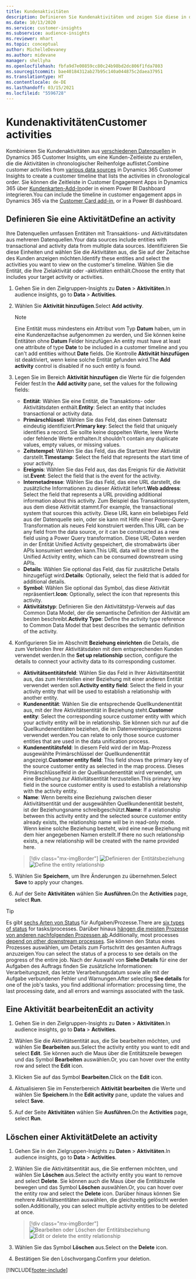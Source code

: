 ```yaml
---
title: Kundenaktivitäten
description: Definieren Sie Kundenaktivitäten und zeigen Sie diese in der Kundenzeitleiste an.
ms.date: 10/13/2020
ms.service: customer-insights
ms.subservice: audience-insights
ms.reviewer: mhart
ms.topic: conceptual
author: MichelleDevaney
ms.author: midevane
manager: shellyha
ms.openlocfilehash: fbfa9d7e00859cc80c24b98bd2dc806f1fda7803
ms.sourcegitcommit: bae40184312ab27b95c140a044875c2daea37951
ms.translationtype: HT
ms.contentlocale: de-DE
ms.lasthandoff: 03/15/2021
ms.locfileid: "5596728"
---
```

# <a name="customer-activities"></a><span data-ttu-id="6da8f-103">Kundenaktivitäten</span><span class="sxs-lookup"><span data-stu-id="6da8f-103">Customer activities</span></span>

<span data-ttu-id="6da8f-104">Kombinieren Sie Kundenaktivitäten aus [verschiedenen Datenquellen](data-sources.md) in Dynamics 365 Customer Insights, um eine Kunden-Zeitleiste zu erstellen, die die Aktivitäten in chronologischer Reihenfolge auflistet.</span><span class="sxs-lookup"><span data-stu-id="6da8f-104">Combine customer activities from [various data sources](data-sources.md) in Dynamics 365 Customer Insights to create a customer timeline that lists the activities in chronological order.</span></span> <span data-ttu-id="6da8f-105">Sie können die Zeitleiste in Customer Engagement Apps in Dynamics 365 über [Kundenkarten-Add-In](customer-card-add-in.md)oder in einem Power BI Dashboard integrieren.</span><span class="sxs-lookup"><span data-stu-id="6da8f-105">You can include the timeline in customer engagement apps in Dynamics 365 via the [Customer Card add-in](customer-card-add-in.md), or in a Power BI dashboard.</span></span>

## <a name="define-an-activity"></a><span data-ttu-id="6da8f-106">Definieren Sie eine Aktivität</span><span class="sxs-lookup"><span data-stu-id="6da8f-106">Define an activity</span></span>

<span data-ttu-id="6da8f-107">Ihre Datenquellen umfassen Entitäten mit Transaktions- und Aktivitätsdaten aus mehreren Datenquellen.</span><span class="sxs-lookup"><span data-stu-id="6da8f-107">Your data sources include entities with transactional and activity data from multiple data sources.</span></span> <span data-ttu-id="6da8f-108">Identifizieren Sie diese Einheiten und wählen Sie die Aktivitäten aus, die Sie auf der Zeitachse des Kunden anzeigen möchten.</span><span class="sxs-lookup"><span data-stu-id="6da8f-108">Identify these entities and select the activities you want to view on the customer's timeline.</span></span> <span data-ttu-id="6da8f-109">Wählen Sie die Entität, die Ihre Zielaktivität oder -aktivitäten enthält.</span><span class="sxs-lookup"><span data-stu-id="6da8f-109">Choose the entity that includes your target activity or activities.</span></span>

1. <span data-ttu-id="6da8f-110">Gehen Sie in den Zielgruppen-Insights zu **Daten** > **Aktivitäten**.</span><span class="sxs-lookup"><span data-stu-id="6da8f-110">In audience insights, go to **Data** > **Activities**.</span></span>

1. <span data-ttu-id="6da8f-111">Wählen Sie **Aktivität hinzufügen**.</span><span class="sxs-lookup"><span data-stu-id="6da8f-111">Select **Add activity**.</span></span>

   > [!NOTE]
   > <span data-ttu-id="6da8f-112">Eine Entität muss mindestens ein Attribut vom Typ **Datum** haben, um in eine Kundenzeitachse aufgenommen zu werden, und Sie können keine Entitäten ohne **Datum** Felder hinzufügen.</span><span class="sxs-lookup"><span data-stu-id="6da8f-112">An entity must have at least one attribute of type **Date** to be included in a customer timeline and you can't add entities without **Date** fields.</span></span> <span data-ttu-id="6da8f-113">Die Kontrolle **Aktivität hinzufügen** ist deaktiviert, wenn keine solche Entität gefunden wird.</span><span class="sxs-lookup"><span data-stu-id="6da8f-113">The **Add activity** control is disabled if no such entity is found.</span></span>

1. <span data-ttu-id="6da8f-114">Legen Sie im Bereich **Aktivität hinzufügen** die Werte für die folgenden Felder fest:</span><span class="sxs-lookup"><span data-stu-id="6da8f-114">In the **Add activity** pane, set the values for the following fields:</span></span>

   - <span data-ttu-id="6da8f-115">**Entität**: Wählen Sie eine Entität, die Transaktions- oder Aktivitätsdaten enthält.</span><span class="sxs-lookup"><span data-stu-id="6da8f-115">**Entity**: Select an entity that includes transactional or activity data.</span></span>
   - <span data-ttu-id="6da8f-116">**Primärschlüssel**: Wählen Sie das Feld, das einen Datensatz eindeutig identifiziert.</span><span class="sxs-lookup"><span data-stu-id="6da8f-116">**Primary key**: Select the field that uniquely identifies a record.</span></span> <span data-ttu-id="6da8f-117">Sie sollte keine doppelten Werte, leere Werte oder fehlende Werte enthalten.</span><span class="sxs-lookup"><span data-stu-id="6da8f-117">It shouldn't contain any duplicate values, empty values, or missing values.</span></span>
   - <span data-ttu-id="6da8f-118">**Zeitstempel**: Wählen Sie das Feld, das die Startzeit Ihrer Aktivität darstellt.</span><span class="sxs-lookup"><span data-stu-id="6da8f-118">**Timestamp**: Select the field that represents the start time of your activity.</span></span>
   - <span data-ttu-id="6da8f-119">**Ereignis**: Wählen Sie das Feld aus, das das Ereignis für die Aktivität ist.</span><span class="sxs-lookup"><span data-stu-id="6da8f-119">**Event**: Select the field that is the event for the activity.</span></span>
   - <span data-ttu-id="6da8f-120">**Internetadresse**: Wählen Sie das Feld, das eine URL darstellt, die zusätzliche Informationen zu dieser Aktivität liefert.</span><span class="sxs-lookup"><span data-stu-id="6da8f-120">**Web address**: Select the field that represents a URL providing additional information about this activity.</span></span> <span data-ttu-id="6da8f-121">Zum Beispiel das Transaktionssystem, aus dem diese Aktivität stammt.</span><span class="sxs-lookup"><span data-stu-id="6da8f-121">For example, the transactional system that sources this activity.</span></span> <span data-ttu-id="6da8f-122">Diese URL kann ein beliebiges Feld aus der Datenquelle sein, oder sie kann mit Hilfe einer Power-Query-Transformation als neues Feld konstruiert werden.</span><span class="sxs-lookup"><span data-stu-id="6da8f-122">This URL can be any field from the data source, or it can be constructed as a new field using a Power Query transformation.</span></span> <span data-ttu-id="6da8f-123">Diese URL-Daten werden in der Entität Unified Activity gespeichert, die stromabwärts über APIs konsumiert werden kann.</span><span class="sxs-lookup"><span data-stu-id="6da8f-123">This URL data will be stored in the Unified Activity entity, which can be consumed downstream using APIs.</span></span>
   - <span data-ttu-id="6da8f-124">**Details**: Wählen Sie optional das Feld, das für zusätzliche Details hinzugefügt wird.</span><span class="sxs-lookup"><span data-stu-id="6da8f-124">**Details**: Optionally, select the field that is added for additional details.</span></span>
   - <span data-ttu-id="6da8f-125">**Symbol**: Wählen Sie optional das Symbol, das diese Aktivität repräsentiert.</span><span class="sxs-lookup"><span data-stu-id="6da8f-125">**Icon**: Optionally, select the icon that represents this activity.</span></span>
   - <span data-ttu-id="6da8f-126">**Aktivitätstyp**: Definieren Sie den Aktivitätstyp-Verweis auf das Common Data Model, der die semantische Definition der Aktivität am besten beschreibt.</span><span class="sxs-lookup"><span data-stu-id="6da8f-126">**Activity Type**: Define the activity type reference to Common Data Model that best describes the semantic definition of the activity.</span></span>

1. <span data-ttu-id="6da8f-127">Konfigurieren Sie im Abschnitt **Beziehung einrichten** die Details, die zum Verbinden Ihrer Aktivitätsdaten mit dem entsprechenden Kunden verwendet werden.</span><span class="sxs-lookup"><span data-stu-id="6da8f-127">In the **Set up relationship** section, configure the details to connect your activity data to its corresponding customer.</span></span>

    - <span data-ttu-id="6da8f-128">**Aktivitätsentitätsfeld**: Wählen Sie das Feld in Ihrer Aktivitätsentität aus, das zum Herstellen einer Beziehung mit einer anderen Entität verwendet werden soll.</span><span class="sxs-lookup"><span data-stu-id="6da8f-128">**Activity entity field**: Select the field in your activity entity that will be used to establish a relationship with another entity.</span></span>
    - <span data-ttu-id="6da8f-129">**Kundenentität**: Wählen Sie die entsprechende Quellkundenentität aus, mit der Ihre Aktivitätsentität in Beziehung steht.</span><span class="sxs-lookup"><span data-stu-id="6da8f-129">**Customer entity**: Select the corresponding source customer entity with which your activity entity will be in relationship.</span></span> <span data-ttu-id="6da8f-130">Sie können sich nur auf die Quellkundenentitäten beziehen, die im Datenvereinigungsprozess verwendet werden.</span><span class="sxs-lookup"><span data-stu-id="6da8f-130">You can relate to only those source customer entities that are used in the data unification process.</span></span>
    - <span data-ttu-id="6da8f-131">**Kundenentitätsfeld**: In diesem Feld wird der im Map-Prozess ausgewählte Primärschlüssel der Quellkundenentität angezeigt.</span><span class="sxs-lookup"><span data-stu-id="6da8f-131">**Customer entity field**: This field shows the primary key of the source customer entity as selected in the map process.</span></span> <span data-ttu-id="6da8f-132">Dieses Primärschlüsselfeld in der Quellkundenentität wird verwendet, um eine Beziehung zur Aktivitätsentität herzustellen.</span><span class="sxs-lookup"><span data-stu-id="6da8f-132">This primary key field in the source customer entity is used to establish a relationship with the activity entity.</span></span>
    - <span data-ttu-id="6da8f-133">**Name**: Wenn bereits eine Beziehung zwischen dieser Aktivitätsentität und der ausgewählten Quellkundenentität besteht, ist der Beziehungsname schreibgeschützt.</span><span class="sxs-lookup"><span data-stu-id="6da8f-133">**Name**: If a relationship between this activity entity and the selected source customer entity already exists, the relationship name will be in read-only mode.</span></span> <span data-ttu-id="6da8f-134">Wenn keine solche Beziehung besteht, wird eine neue Beziehung mit dem hier angegebenen Namen erstellt.</span><span class="sxs-lookup"><span data-stu-id="6da8f-134">If there no such relationship exists, a new relationship will be created with the name provided here.</span></span>
   
   > [!div class="mx-imgBorder"]
   > <span data-ttu-id="6da8f-135">![Definieren der Entitätsbeziehung](media/activities-entities-define.png "Definieren Sie die Entitätsbeziehung")</span><span class="sxs-lookup"><span data-stu-id="6da8f-135">![Define the entity relationship](media/activities-entities-define.png "Define the entity relationship")</span></span>

1. <span data-ttu-id="6da8f-136">Wählen Sie **Speichern**, um Ihre Änderungen zu übernehmen.</span><span class="sxs-lookup"><span data-stu-id="6da8f-136">Select **Save** to apply your changes.</span></span>

1. <span data-ttu-id="6da8f-137">Auf der Seite **Aktivitäten** wählen Sie **Ausführen**.</span><span class="sxs-lookup"><span data-stu-id="6da8f-137">On the **Activities** page, select **Run**.</span></span>

> [!TIP]
> <span data-ttu-id="6da8f-138">Es gibt [sechs Arten von Status](system.md#status-types) für Aufgaben/Prozesse.</span><span class="sxs-lookup"><span data-stu-id="6da8f-138">There are [six types of status](system.md#status-types) for tasks/processes.</span></span> <span data-ttu-id="6da8f-139">Darüber hinaus [hängen die meisten Prozesse von anderen nachfolgenden Prozessen ab](system.md#refresh-policies).</span><span class="sxs-lookup"><span data-stu-id="6da8f-139">Additionally, most processes [depend on other downstream processes](system.md#refresh-policies).</span></span> <span data-ttu-id="6da8f-140">Sie können den Status eines Prozesses auswählen, um Details zum Fortschritt des gesamten Auftrags anzuzeigen.</span><span class="sxs-lookup"><span data-stu-id="6da8f-140">You can select the status of a process to see details on the progress of the entire job.</span></span> <span data-ttu-id="6da8f-141">Nach der Auswahl von **Siehe Details** für eine der Aufgaben des Auftrags finden Sie zusätzliche Informationen: Verarbeitungszeit, das letzte Verarbeitungsdatum sowie alle mit der Aufgabe verbundenen Fehler und Warnungen.</span><span class="sxs-lookup"><span data-stu-id="6da8f-141">After selecting **See details** for one of the job's tasks, you find additional information: processing time, the last processing date, and all errors and warnings associated with the task.</span></span>

## <a name="edit-an-activity"></a><span data-ttu-id="6da8f-142">Eine Aktivität bearbeiten</span><span class="sxs-lookup"><span data-stu-id="6da8f-142">Edit an activity</span></span>

1. <span data-ttu-id="6da8f-143">Gehen Sie in den Zielgruppen-Insights zu **Daten** > **Aktivitäten**.</span><span class="sxs-lookup"><span data-stu-id="6da8f-143">In audience insights, go to **Data** > **Activities**.</span></span>

2. <span data-ttu-id="6da8f-144">Wählen Sie die Aktivitätsentität aus, die Sie bearbeiten möchten, und wählen Sie **Bearbeiten** aus.</span><span class="sxs-lookup"><span data-stu-id="6da8f-144">Select the activity entity you want to edit and select **Edit**.</span></span> <span data-ttu-id="6da8f-145">Sie können auch die Maus über die Entitätszeile bewegen und das Symbol **Bearbeiten** auswählen.</span><span class="sxs-lookup"><span data-stu-id="6da8f-145">Or, you can hover over the entity row and select the **Edit** icon.</span></span>

3. <span data-ttu-id="6da8f-146">Klicken Sie auf das Symbol **Bearbeiten**.</span><span class="sxs-lookup"><span data-stu-id="6da8f-146">Click on the **Edit** icon.</span></span>

4. <span data-ttu-id="6da8f-147">Aktualisieren Sie im Fensterbereich **Aktivität bearbeiten** die Werte und wählen Sie **Speichern**.</span><span class="sxs-lookup"><span data-stu-id="6da8f-147">In the **Edit activity** pane, update the values and select **Save**.</span></span>

5. <span data-ttu-id="6da8f-148">Auf der Seite **Aktivitäten** wählen Sie **Ausführen**.</span><span class="sxs-lookup"><span data-stu-id="6da8f-148">On the **Activities** page, select **Run**.</span></span>

## <a name="delete-an-activity"></a><span data-ttu-id="6da8f-149">Löschen einer Aktivität</span><span class="sxs-lookup"><span data-stu-id="6da8f-149">Delete an activity</span></span>

1. <span data-ttu-id="6da8f-150">Gehen Sie in den Zielgruppen-Insights zu **Daten** > **Aktivitäten**.</span><span class="sxs-lookup"><span data-stu-id="6da8f-150">In audience insights, go to **Data** > **Activities**.</span></span>

2. <span data-ttu-id="6da8f-151">Wählen Sie die Aktivitätsentität aus, die Sie entfernen möchten, und wählen Sie **Löschen** aus.</span><span class="sxs-lookup"><span data-stu-id="6da8f-151">Select the activity entity you want to remove and select **Delete**.</span></span> <span data-ttu-id="6da8f-152">Sie können auch die Maus über die Entitätszeile bewegen und das Symbol **Löschen** auswählen.</span><span class="sxs-lookup"><span data-stu-id="6da8f-152">Or, you can hover over the entity row and select the **Delete** icon.</span></span> <span data-ttu-id="6da8f-153">Darüber hinaus können Sie mehrere Aktivitätsentitäten auswählen, die gleichzeitig gelöscht werden sollen.</span><span class="sxs-lookup"><span data-stu-id="6da8f-153">Additionally, you can select multiple activity entities to be deleted at once.</span></span>
   > [!div class="mx-imgBorder"]
   > <span data-ttu-id="6da8f-154">![Bearbeiten oder Löschen der Entitätsbeziehung](media/activities-entities-edit-delete.png "Bearbeiten oder Löschen der Entitätsbeziehung")</span><span class="sxs-lookup"><span data-stu-id="6da8f-154">![Edit or delete the entity relationship](media/activities-entities-edit-delete.png "Edit or delete the entity relationship")</span></span>

3. <span data-ttu-id="6da8f-155">Wählen Sie das Symbol **Löschen** aus.</span><span class="sxs-lookup"><span data-stu-id="6da8f-155">Select on the **Delete** icon.</span></span>

4. <span data-ttu-id="6da8f-156">Bestätigen Sie den Löschvorgang.</span><span class="sxs-lookup"><span data-stu-id="6da8f-156">Confirm your deletion.</span></span>


[!INCLUDE[footer-include](../includes/footer-banner.md)]